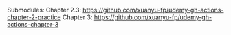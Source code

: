 Submodules:
Chapter 2.3: https://github.com/xuanyu-fp/udemy-gh-actions-chapter-2-practice
Chapter 3: https://github.com/xuanyu-fp/udemy-gh-actions-chapter-3
